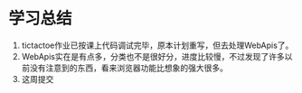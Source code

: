 # 学习总结

1. tictactoe作业已按课上代码调试完毕，原本计划重写，但去处理WebApis了。
2. WebApis实在是有点多，分类也不是很好分，进度比较慢，不过发现了许多以前没有注意到的东西，看来浏览器功能比想象的强大很多。
3. 这周提交
